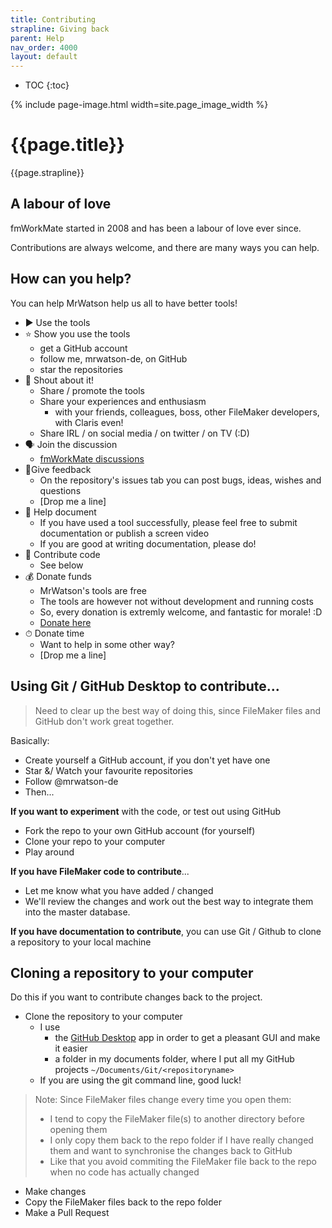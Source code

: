 ```yaml
---
title: Contributing
strapline: Giving back
parent: Help
nav_order: 4000
layout: default
---
```

- TOC
{:toc}

{% include page-image.html width=site.page_image_width %}

# {{page.title}}

{{page.strapline}}

## A labour of love

fmWorkMate started in 2008 and has been a labour of love ever since.

Contributions are always welcome, and there are many ways you can help.

## How can you help?

You can help MrWatson help us all to have better tools!

- ▶️ Use the tools
- ⭐️ Show you use the tools
  - get a GitHub account
  - follow me, mrwatson-de, on GitHub
  - star the repositories
- 📣 Shout about it!
  - Share / promote the tools
  - Share your experiences and enthusiasm
    - with your friends, colleagues, boss, other FileMaker developers, with Claris even!
  - Share IRL / on social media / on twitter / on TV (:D)
- 🗣 Join the discussion
  - [fmWorkMate discussions](https://github.com/mrwatson-de/fmWorkMate/discussions)
- 🚦Give feedback
  - On the repository's issues tab you can post bugs, ideas, wishes and questions
  - [Drop me a line]
- 📖 Help document
  - If you have used a tool successfully, please feel free to submit documentation or publish a screen video
  - If you are good at writing documentation, please do!
- 📲 Contribute code
  - See below
- 💰 Donate funds
  - MrWatson's tools are free
  - The tools are however not without development and running costs
  - So, every donation is extremly welcome, and fantastic for morale! :D
  - [Donate here](donating.html)
- ⏱ Donate time
  - Want to help in some other way?
  - [Drop me a line]


## Using Git / GitHub Desktop to contribute...

> Need to clear up the best way of doing this, since FileMaker files and GitHub don't work great together.

Basically:

- Create yourself a GitHub account, if you don't yet have one
- Star &/ Watch your favourite repositories
- Follow @mrwatson-de
- Then...

**If you want to experiment** with the code, or test out using GitHub

- Fork the repo to your own GitHub account (for yourself)
- Clone your repo to your computer
- Play around

**If you have FileMaker code to contribute**...

- Let me know what you have added / changed
- We'll review the changes and work out the best way to integrate them into the master database.

**If you have documentation to contribute**, you can use Git / Github to clone a repository to your local machine

## Cloning a repository to your computer

Do this if you want to contribute changes back to the project.

- Clone the repository to your computer
  - I use
    - the [GitHub Desktop](https://desktop.github.com) app in order to get a pleasant GUI and make it easier 
    - a folder in my documents folder, where I put all my GitHub projects `~/Documents/Git/<repositoryname>`
  - If you are using the git command line, good luck!

> Note: Since FileMaker files change every time you open them:
>
> - I tend to copy the FileMaker file(s) to another directory before opening them
> - I only copy them back to the repo folder if I have really changed them and want to synchronise the changes back to GitHub
> - Like that you avoid commiting the FileMaker file back to the repo when no code has actually changed

- Make changes
- Copy the FileMaker files back to the repo folder
- Make a Pull Request
